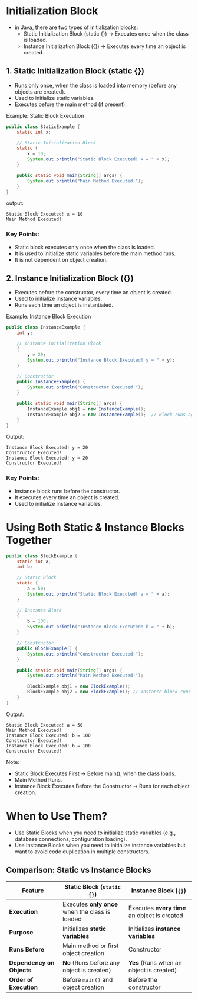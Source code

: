 #  Initialization Block

- in Java, there are two types of initialization blocks:
  - Static Initialization Block (static {}) → Executes once when the class is loaded.
  - Instance Initialization Block ({}) → Executes every time an object is created.

## 1. Static Initialization Block (static {})
- Runs only once, when the class is loaded into memory (before any objects are created).
- Used to initialize static variables.
- Executes before the main method (if present).

Example: Static Block Execution

```java
public class StaticExample {
    static int x;

    // Static Initialization Block
    static {
        x = 10;
        System.out.println("Static Block Executed! x = " + x);
    }

    public static void main(String[] args) {
        System.out.println("Main Method Executed!");
    }
}

```

output:

```text
Static Block Executed! x = 10
Main Method Executed!

```

### Key Points:

-  Static block executes only once when the class is loaded.
-  It is used to initialize static variables before the main method runs.
-  It is not dependent on object creation.


## 2. Instance Initialization Block ({})
- Executes before the constructor, every time an object is created.
- Used to initialize instance variables.
- Runs each time an object is instantiated.


Example: Instance Block Execution

```java
public class InstanceExample {
    int y;

    // Instance Initialization Block
    {
        y = 20;
        System.out.println("Instance Block Executed! y = " + y);
    }

    // Constructor
    public InstanceExample() {
        System.out.println("Constructor Executed!");
    }

    public static void main(String[] args) {
        InstanceExample obj1 = new InstanceExample();
        InstanceExample obj2 = new InstanceExample();  // Block runs again
    }
}

```

Output:

```text
Instance Block Executed! y = 20
Constructor Executed!
Instance Block Executed! y = 20
Constructor Executed!

```

### Key Points:
- Instance block runs before the constructor.
- It executes every time an object is created.
- Used to initialize instance variables.



# Using Both Static & Instance Blocks Together

```java
public class BlockExample {
    static int a;
    int b;

    // Static Block
    static {
        a = 50;
        System.out.println("Static Block Executed! a = " + a);
    }

    // Instance Block
    {
        b = 100;
        System.out.println("Instance Block Executed! b = " + b);
    }

    // Constructor
    public BlockExample() {
        System.out.println("Constructor Executed!");
    }

    public static void main(String[] args) {
        System.out.println("Main Method Executed!");

        BlockExample obj1 = new BlockExample();
        BlockExample obj2 = new BlockExample(); // Instance block runs again
    }
}

```

Output:

```text
Static Block Executed! a = 50
Main Method Executed!
Instance Block Executed! b = 100
Constructor Executed!
Instance Block Executed! b = 100
Constructor Executed!

```

Note: 
- Static Block Executes First → Before main(), when the class loads.
- Main Method Runs.
- Instance Block Executes Before the Constructor → Runs for each object creation.


# When to Use Them?
- Use Static Blocks when you need to initialize static variables (e.g., database connections, configuration loading).
- Use Instance Blocks when you need to initialize instance variables but want to avoid code duplication in multiple constructors.



## Comparison: Static vs Instance Blocks

| Feature               | Static Block (`static {}`)                     | Instance Block (`{}`)                     |
|-----------------------|--------------------------------|--------------------------------|
| **Execution**        | Executes **only once** when the class is loaded | Executes **every time** an object is created |
| **Purpose**          | Initializes **static variables** | Initializes **instance variables** |
| **Runs Before**      | Main method or first object creation | Constructor |
| **Dependency on Objects** | **No** (Runs before any object is created) | **Yes** (Runs when an object is created) |
| **Order of Execution** | Before `main()` and object creation | Before the constructor |
